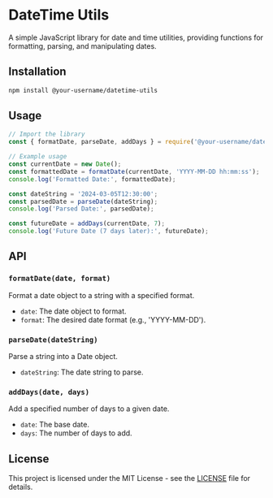 # DateTime Utils

A simple JavaScript library for date and time utilities, providing functions for formatting, parsing, and manipulating dates.

## Installation

```bash
npm install @your-username/datetime-utils
```

## Usage

```javascript
// Import the library
const { formatDate, parseDate, addDays } = require('@your-username/datetime-utils');

// Example usage
const currentDate = new Date();
const formattedDate = formatDate(currentDate, 'YYYY-MM-DD hh:mm:ss');
console.log('Formatted Date:', formattedDate);

const dateString = '2024-03-05T12:30:00';
const parsedDate = parseDate(dateString);
console.log('Parsed Date:', parsedDate);

const futureDate = addDays(currentDate, 7);
console.log('Future Date (7 days later):', futureDate);
```

## API

### `formatDate(date, format)`

Format a date object to a string with a specified format.

- `date`: The date object to format.
- `format`: The desired date format (e.g., 'YYYY-MM-DD').

### `parseDate(dateString)`

Parse a string into a Date object.

- `dateString`: The date string to parse.

### `addDays(date, days)`

Add a specified number of days to a given date.

- `date`: The base date.
- `days`: The number of days to add.

## License

This project is licensed under the MIT License - see the [LICENSE](LICENSE) file for details.
